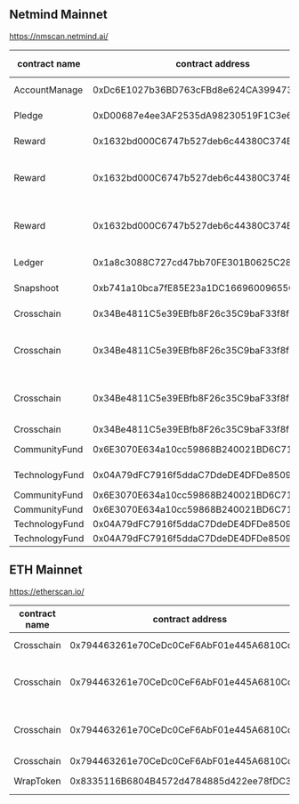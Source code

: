 ## Netmind Mainnet
https://nmscan.netmind.ai/

|contract name|contract address|Operating Instructions|invoke methods|parameter invocation|
| --- | --- | --- |--- | --- |
| AccountManage | 0xDc6E1027b36BD763cFBd8e624CA3994737FA4b6c |  Upgrade Contract  | upgrad  | 0xc6E87754a86f454C13203E0792c7c59B6a9DE957 |
| Pledge | 0xD00687e4ee3AF2535dA98230519F1C3e642631df | Upgrade Contract  | upgrad | 0xBca31988f21099597b729DAf888818595abC6aAB |
| Reward | 0x1632bd000C6747b527deb6c44380C374B0D56c56 | Upgrade Contract  | upgrad |  0x203e712cB0585050Cc8BDD64cb6a1E11BD6Fc317  |
|  Reward | 0x1632bd000C6747b527deb6c44380C374B0D56c56 | Set up Close Contract Executor  |  updateExector |  0x3909db3e4ccfb19e58ce52564a8aa996c1b17d10 |
|  Reward | 0x1632bd000C6747b527deb6c44380C374B0D56c56 |  Set maximum daily extraction | updateThreshold  |  100000000000000000000000 |
| Ledger | 0x1a8c3088C727cd47bb70FE301B0625C28398762c | Upgrade Contract  | upgrad | 0x4519573fb83b88a9c78cb535f1f9a7c3b3434960 |
| Snapshoot | 0xb741a10bca7fE85E23a1DC16696009655C5B6F11 | Upgrade Contract  | upgrad | 0x84818b6639161ddad5f0c04ceee67983b0cee9d6 |
| Crosschain | 0x34Be4811C5e39EBfb8F26c35C9baF33f8f772689 |  Upgrade Contract  | upgrad | 0x68ad619eff80c653b965516f7bcf01a6b0ce460f |
|  Crosschain | 0x34Be4811C5e39EBfb8F26c35C9baF33f8f772689 | Set up Close Contract Executor  |  updateExector |  0x3909db3e4ccfb19e58ce52564a8aa996c1b17d10 |
|  Crosschain | 0x34Be4811C5e39EBfb8F26c35C9baF33f8f772689|  Set maximum daily extraction | updateThreshold  | _tokens:  [0x0000000000000000000000000000000000000000]   _thresholds:  [100000000000000000000000] |
|  Crosschain | 0x34Be4811C5e39EBfb8F26c35C9baF33f8f772689|  Set trader | updateTrader  |  0x2d8e09b546d0067acdb415329f0cb2204b198aa9 |
| CommunityFund | 0x6E3070E634a10cc59868B240021BD6C71303778b |  Upgrade Contract  | upgrad | 0x60731bfb151c24dd81b0dad4c0570f5ec33a6ebb |
| TechnologyFund | 0x04A79dFC7916f5ddaC7DdeDE4DFDe85090d2795c |  Upgrade Contract  | upgrad | 0x0132aa646a18a72cd7b025e57151d52d2bd53f91 |
| CommunityFund | 0x6E3070E634a10cc59868B240021BD6C71303778b | Delete Node   | deleteNodeAddr  |  [0xa741672579d9ab0f9210ca85b0e2fd83d55949d5] |
| CommunityFund | 0x6E3070E634a10cc59868B240021BD6C71303778b |  Add Node  |  addNodeAddr | [0xfc1c3a46e84846de3c0dd6f7c0f70601321787d9]  |
| TechnologyFund | 0x04A79dFC7916f5ddaC7DdeDE4DFDe85090d2795c | Delete Node   | deleteNodeAddr  |  [0xa741672579d9ab0f9210ca85b0e2fd83d55949d5] |
| TechnologyFund | 0x04A79dFC7916f5ddaC7DdeDE4DFDe85090d2795c |   Add Node  |  addNodeAddr | [0xfc1c3a46e84846de3c0dd6f7c0f70601321787d9]  |


## ETH  Mainnet
https://etherscan.io/

|contract name|contract address|Operating Instructions|invoke methods|parameter invocation|
| --- | --- | --- |--- | --- | 
| Crosschain | 0x794463261e70CeDc0CeF6AbF01e445A6810Cc2B8 |  Upgrade Contract  | upgrad | 0x74f5c3b87a0bf0512e08d765381ad257954c760d | 
|  Crosschain | 0x794463261e70CeDc0CeF6AbF01e445A6810Cc2B8 | Set up Close Contract Executor  |  updateExector |  0x3909db3e4ccfb19e58ce52564a8aa996c1b17d10 | 
|  Crosschain | 0x794463261e70CeDc0CeF6AbF01e445A6810Cc2B8|  Set maximum daily extraction | updateThreshold  | _tokens:[0x8335116B6804B4572d4784885d422ee78fDC3D09] _thresholds:[100000000000000000000000] | 
|  Crosschain | 0x794463261e70CeDc0CeF6AbF01e445A6810Cc2B8|  Set trader | updateTrader  |  0x2d8e09b546d0067acdb415329f0cb2204b198aa9 | 
|  WrapToken | 0x8335116B6804B4572d4784885d422ee78fDC3D09|  Upgrade Contract  | upgrad |  0x181dcfa9895616d634118b24a5a197baafbfb834 |



